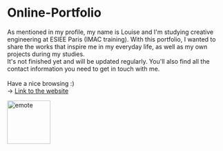 # Online-Portfolio

As mentioned in my profile, my name is Louise and I'm studying creative engineering at ESIEE Paris (IMAC training). With this portfolio, I wanted to share the works that inspire me in my everyday life, as well as my own projects during my studies.<br>
It's not finished yet and will be updated regularly. You'll also find all the contact information you need to get in touch with me.<br><br>
Have a nice browsing :)<br>
-> <a href="https://louise-prd.netlify.app/" target="_blank">Link to the website</a>

<img src="https://github.com/user-attachments/assets/633ede3e-ffb0-4ae1-851e-751953736dad" alt="emote" width="100"/>
